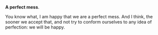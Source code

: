 **A perfect mess**.

You know what, I am happy that we are a perfect mess. And I think, the sooner we accept that, and not try to conform ourselves to any idea of perfection: we will be happy.
